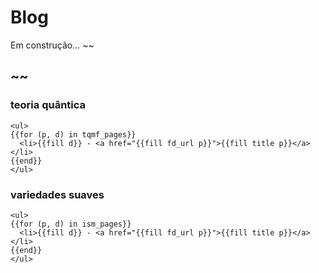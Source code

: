 # Blog 
Em construção... ~~~<i class="twa twa-building-construction"></i>~~~

## ~~~<i class="twa twa-notebook-with-decorative-cover"></i>~~~ 

### teoria quântica

~~~
<ul>
{{for (p, d) in tqmf_pages}}
  <li>{{fill d}} - <a href="{{fill fd_url p}}">{{fill title p}}</a></li>
{{end}}
</ul>
~~~

### variedades suaves

~~~
<ul>
{{for (p, d) in ism_pages}}
  <li>{{fill d}} - <a href="{{fill fd_url p}}">{{fill title p}}</a></li>
{{end}}
</ul>
~~~
